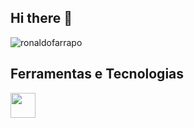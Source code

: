 ## Hi there 👋

<p align="left"> <img src="https://komarev.com/ghpvc/?username=ronaldofarrapo&label=Profile%20views&color=0e75b6&style=flat" alt="ronaldofarrapo" /> </p>

## Ferramentas e Tecnologias
<img src="https://cdn.jsdelivr.net/gh/devicons/devicon@latest/icons/spring/spring-original-wordmark.svg" width="40" height="40" />

<!--
**ronaldofarrapo/ronaldofarrapo** is a ✨ _special_ ✨ repository because its `README.md` (this file) appears on your GitHub profile.

Here are some ideas to get you started:

- 🔭 I’m currently working on ...
- 🌱 I’m currently learning ...
- 👯 I’m looking to collaborate on ...
- 🤔 I’m looking for help with ...
- 💬 Ask me about ...
- 📫 How to reach me: ...
- 😄 Pronouns: ...
- ⚡ Fun fact: ...
-->
